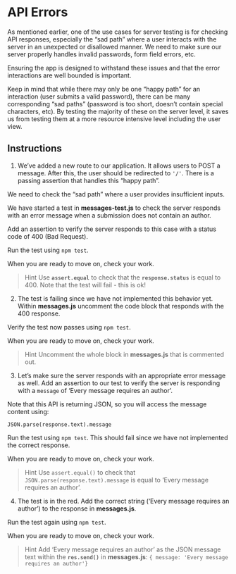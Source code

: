 # API Errors

As mentioned earlier, one of the use cases for server testing is for checking API responses, especially the “sad path” where a user interacts with the server in an unexpected or disallowed manner. We need to make sure our server properly handles invalid passwords, form field errors, etc.

Ensuring the app is designed to withstand these issues and that the error interactions are well bounded is important.

Keep in mind that while there may only be one “happy path” for an interaction (user submits a valid password), there can be many corresponding “sad paths” (password is too short, doesn’t contain special characters, etc). By testing the majority of these on the server level, it saves us from testing them at a more resource intensive level including the user view.

## Instructions

1. We’ve added a new route to our application. It allows users to POST a message. After this, the user should be redirected to ``'/'``. There is a passing assertion that handles this “happy path”.

We need to check the “sad path” where a user provides insufficient inputs.

We have started a test in **messages-test.js** to check the server responds with an error message when a submission does not contain an author.

Add an assertion to verify the server responds to this case with a status code of 400 (Bad Request).

Run the test using ``npm test``.

When you are ready to move on, check your work.

> Hint
> Use **``assert.equal``** to check that the **``response.status``** is equal to 400. Note that the test will fail - this is ok!

2. The test is failing since we have not implemented this behavior yet. Within **messages.js** uncomment the code block that responds with the 400 response.

Verify the test now passes using ``npm test``.

When you are ready to move on, check your work.

> Hint
> Uncomment the whole block in **messages.js** that is commented out.

3. Let’s make sure the server responds with an appropriate error message as well. Add an assertion to our test to verify the server is responding with a ``message`` of ‘Every message requires an author’.

Note that this API is returning JSON, so you will access the message content using:

``JSON.parse(response.text).message``

Run the test using ``npm test``. This should fail since we have not implemented the correct response.

When you are ready to move on, check your work.

> Hint
> Use ``assert.equal()`` to check that ``JSON.parse(response.text).message`` is equal to ‘Every message requires an author’.

4. The test is in the red. Add the correct string (‘Every message requires an author’) to the response in **messages.js**.

Run the test again using ``npm test``.

When you are ready to move on, check your work.

> Hint
> Add ‘Every message requires an author’ as the JSON message text within the **``res.send()``** in **messages.js**:
> ``{ message: 'Every message requires an author'}``